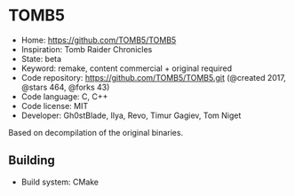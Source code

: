 # TOMB5

- Home: https://github.com/TOMB5/TOMB5
- Inspiration: Tomb Raider Chronicles
- State: beta
- Keyword: remake, content commercial + original required
- Code repository: https://github.com/TOMB5/TOMB5.git (@created 2017, @stars 464, @forks 43)
- Code language: C, C++
- Code license: MIT
- Developer: Gh0stBlade, Ilya, Revo, Timur Gagiev, Tom Niget

Based on decompilation of the original binaries.

## Building

- Build system: CMake
